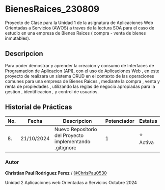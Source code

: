 # BienesRaices_230809
Proyecto de Clase para la Unidad 1 de la asignatura de Aplicaciones Web Orientadas a Servicios (AWOS) a traves de la lectura SOA  para el caso de estudio en una empresa de Bienes Raices ( compra - venta de bienes inmutables).


## Descripcion 

Para poder demostrar y aprender la creacion y consumo de Interfaces de Programacion de Aplicacion 
(API), con el uso de Aplicaciones Web , en este proyecto de realizara un sistema CRUD en el contexto 
de las operaciones comunes para una empresa de Bienes Raices , mediante la compra , venta y renta de 
propiedades , utilizando las reglas de negocio apropiadas para la gestion , identificacion , y control de usuarios.

## Historial de Prácticas

|No.|Fecha|Descripcion|Potenciador|Estatus|
|--|--|--|--|--|
|8.|21/10/2024|Nuevo Repositorio del Proyecto implementando .gitignore|1|  ⭐ Activa|


### Autor 
**Christian Paul Rodriguez Perez** / [@ChrisPau0530](https://github.com/ChrisPau0530)

Unidad 2
Aplicaciones web Orientadas a Servicios 
Octubre 2024